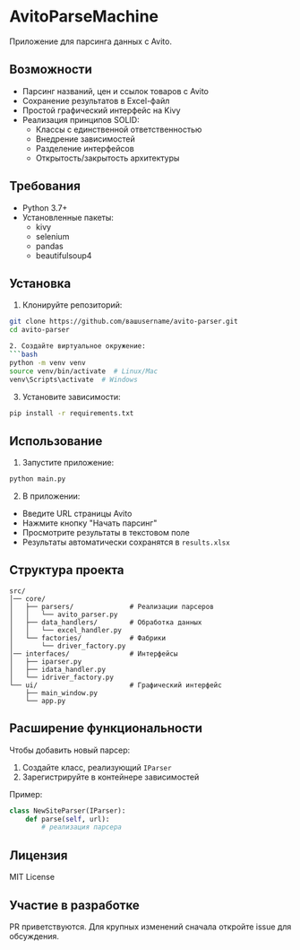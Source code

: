 # AvitoParseMachine

Приложение для парсинга данных с Avito.

## Возможности

- Парсинг названий, цен и ссылок товаров с Avito
- Сохранение результатов в Excel-файл
- Простой графический интерфейс на Kivy
- Реализация принципов SOLID:
  - Классы с единственной ответственностью
  - Внедрение зависимостей
  - Разделение интерфейсов
  - Открытость/закрытость архитектуры

## Требования

- Python 3.7+
- Установленные пакеты:
  - kivy
  - selenium
  - pandas
  - beautifulsoup4

## Установка

1. Клонируйте репозиторий:
```bash
git clone https://github.com/вашusername/avito-parser.git
cd avito-parser

2. Создайте виртуальное окружение:
```bash
python -m venv venv
source venv/bin/activate  # Linux/Mac
venv\Scripts\activate  # Windows
```

3. Установите зависимости:
```bash
pip install -r requirements.txt
```

## Использование

1. Запустите приложение:
```bash
python main.py
```

2. В приложении:
- Введите URL страницы Avito
- Нажмите кнопку "Начать парсинг"
- Просмотрите результаты в текстовом поле
- Результаты автоматически сохранятся в `results.xlsx`

## Структура проекта

```
src/
│── core/
│   ├── parsers/              # Реализации парсеров
│   │   └── avito_parser.py
│   ├── data_handlers/        # Обработка данных
│   │   └── excel_handler.py
│   └── factories/            # Фабрики
│       └── driver_factory.py
│── interfaces/               # Интерфейсы
│   ├── iparser.py
│   ├── idata_handler.py
│   └── idriver_factory.py
└── ui/                       # Графический интерфейс
    ├── main_window.py
    └── app.py
```

## Расширение функциональности

Чтобы добавить новый парсер:
1. Создайте класс, реализующий `IParser`
2. Зарегистрируйте в контейнере зависимостей

Пример:
```python
class NewSiteParser(IParser):
    def parse(self, url):
        # реализация парсера
```

## Лицензия

MIT License

## Участие в разработке

PR приветствуются. Для крупных изменений сначала откройте issue для обсуждения.
```
